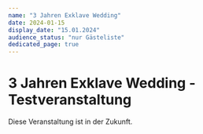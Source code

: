 ```yaml
---
name: "3 Jahren Exklave Wedding"
date: 2024-01-15
display_date: "15.01.2024"
audience_status: "nur Gästeliste"
dedicated_page: true
---
```


# 3 Jahren Exklave Wedding - Testveranstaltung

Diese Veranstaltung ist in der Zukunft.
